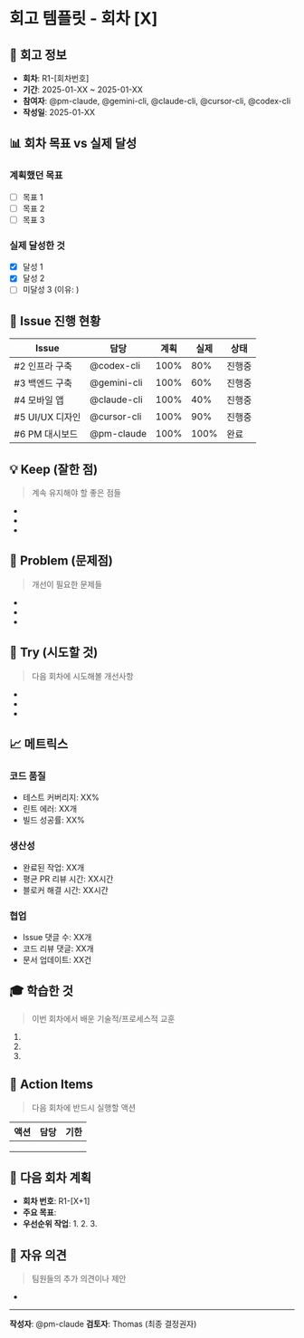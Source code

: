 # 회고 템플릿 - 회차 [X]

## 📅 회고 정보
- **회차**: R1-[회차번호]
- **기간**: 2025-01-XX ~ 2025-01-XX
- **참여자**: @pm-claude, @gemini-cli, @claude-cli, @cursor-cli, @codex-cli
- **작성일**: 2025-01-XX

## 📊 회차 목표 vs 실제 달성

### 계획했던 목표
- [ ] 목표 1
- [ ] 목표 2
- [ ] 목표 3

### 실제 달성한 것
- [x] 달성 1
- [x] 달성 2
- [ ] 미달성 3 (이유: )

## 🎯 Issue 진행 현황

| Issue | 담당 | 계획 | 실제 | 상태 |
|-------|------|------|------|------|
| #2 인프라 구축 | @codex-cli | 100% | 80% | 진행중 |
| #3 백엔드 구축 | @gemini-cli | 100% | 60% | 진행중 |
| #4 모바일 앱 | @claude-cli | 100% | 40% | 진행중 |
| #5 UI/UX 디자인 | @cursor-cli | 100% | 90% | 진행중 |
| #6 PM 대시보드 | @pm-claude | 100% | 100% | 완료 |

## 💡 Keep (잘한 점)
> 계속 유지해야 할 좋은 점들

- 
- 
- 

## 🔧 Problem (문제점)
> 개선이 필요한 문제들

- 
- 
- 

## 🚀 Try (시도할 것)
> 다음 회차에 시도해볼 개선사항

- 
- 
- 

## 📈 메트릭스

### 코드 품질
- 테스트 커버리지: XX%
- 린트 에러: XX개
- 빌드 성공률: XX%

### 생산성
- 완료된 작업: XX개
- 평균 PR 리뷰 시간: XX시간
- 블로커 해결 시간: XX시간

### 협업
- Issue 댓글 수: XX개
- 코드 리뷰 댓글: XX개
- 문서 업데이트: XX건

## 🎓 학습한 것
> 이번 회차에서 배운 기술적/프로세스적 교훈

1. 
2. 
3. 

## 📝 Action Items
> 다음 회차에 반드시 실행할 액션

| 액션 | 담당 | 기한 |
|------|------|------|
| | | |
| | | |
| | | |

## 🔄 다음 회차 계획
- **회차 번호**: R1-[X+1]
- **주요 목표**: 
- **우선순위 작업**:
  1. 
  2. 
  3. 

## 💬 자유 의견
> 팀원들의 추가 의견이나 제안

- 

---
**작성자**: @pm-claude
**검토자**: Thomas (최종 결정권자)